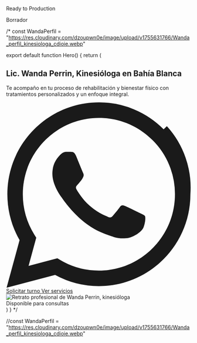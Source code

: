 

Ready to Production




Borrador

/* const WandaPerfil = "https://res.cloudinary.com/dzoupwn0e/image/upload/v1755631766/Wanda_perfil_kinesiologa_cdioie.webp"

export default function Hero() {
  return (
    <section id="inicio" className="pt-24 sm:pt-28 bg-gradient-to-b from-emerald-50 to-white">
      <div className="max-w-7xl mx-auto px-4 sm:px-6 lg:px-8 grid md:grid-cols-2 gap-10 items-center">
        <div className="animate-slideUp">
          <h1 className="text-3xl sm:text-4xl lg:text-5xl font-semibold text-slate-900 leading-tight">
            Lic. Wanda Perrin,
            <span className="block text-emerald-600">Kinesióloga en Bahía Blanca</span>
          </h1>
          <p className="mt-4 text-slate-600 text-lg">Te acompaño en tu proceso de rehabilitación y bienestar físico con tratamientos personalizados y un enfoque integral.</p>
          <div className="mt-6 flex flex-col sm:flex-row gap-4">
            <a href="https://wa.me/5492914567890?text=Hola%20Wanda%2C%20quiero%20agendar%20una%20consulta" target="_blank" rel="noopener noreferrer" className="inline-flex items-center justify-center px-5 py-3 rounded-md bg-emerald-600 text-white font-medium shadow hover:bg-emerald-700 transition-colors">
              <svg className="w-5 h-5 mr-2" fill="currentColor" viewBox="0 0 24 24">
                <path d="M17.472 14.382c-.297-.149-1.758-.867-2.03-.967-.273-.099-.471-.148-.67.15-.197.297-.767.966-.94 1.164-.173.199-.347.223-.644.075-.297-.15-1.255-.463-2.39-1.475-.883-.788-1.48-1.761-1.653-2.059-.173-.297-.018-.458.13-.606.134-.133.298-.347.446-.52.149-.174.198-.298.298-.497.099-.198.05-.371-.025-.52-.075-.149-.669-1.612-.916-2.207-.242-.579-.487-.5-.669-.51-.173-.008-.371-.01-.57-.01-.198 0-.52.074-.792.372-.272.297-1.04 1.016-1.04 2.479 0 1.462 1.065 2.875 1.213 3.074.149.198 2.096 3.2 5.077 4.487.709.306 1.262.489 1.694.625.712.227 1.36.195 1.871.118.571-.085 1.758-.719 2.006-1.413.248-.694.248-1.289.173-1.413-.074-.124-.272-.198-.57-.347m-5.421 7.403h-.004a9.87 9.87 0 01-5.031-1.378l-.361-.214-3.741.982.998-3.648-.235-.374a9.86 9.86 0 01-1.51-5.26c.001-5.45 4.436-9.884 9.888-9.884 2.64 0 5.122 1.03 6.988 2.898a9.825 9.825 0 012.893 6.994c-.003 5.45-4.437 9.884-9.885 9.884m8.413-18.297A11.815 11.815 0 0012.05 0C5.495 0 .16 5.335.157 11.892c0 2.096.547 4.142 1.588 5.945L.057 24l6.305-1.654a11.882 11.882 0 005.683 1.448h.005c6.554 0 11.89-5.335 11.893-11.893A11.821 11.821 0 0020.885 3.087z"/>
              </svg>
              Solicitar turno
            </a>
            <a href="#servicios" className="inline-flex items-center justify-center px-5 py-3 rounded-md border border-emerald-600 text-emerald-600 font-medium hover:bg-emerald-50 transition-colors">
              Ver servicios
            </a>
          </div>
        </div>
        <div className="relative">
          <img className="w-full rounded-xl shadow-lg ring-1 ring-slate-200 object-cover object-center aspect-[4/3]" src={WandaPerfil} alt="Retrato profesional de Wanda Perrin, kinesióloga" />
          <div className="absolute -bottom-4 -right-4 bg-white p-4 rounded-xl shadow-lg ring-1 ring-slate-200">
            <div className="flex items-center gap-3">
              <div className="w-3 h-3 bg-emerald-500 rounded-full animate-pulse"></div>
              <span className="text-sm font-medium text-slate-700">Disponible para consultas</span>
            </div>
          </div>
        </div>
      </div>
    </section>
  )
}
 */


//const WandaPerfil = "https://res.cloudinary.com/dzoupwn0e/image/upload/v1755631766/Wanda_perfil_kinesiologa_cdioie.webp"